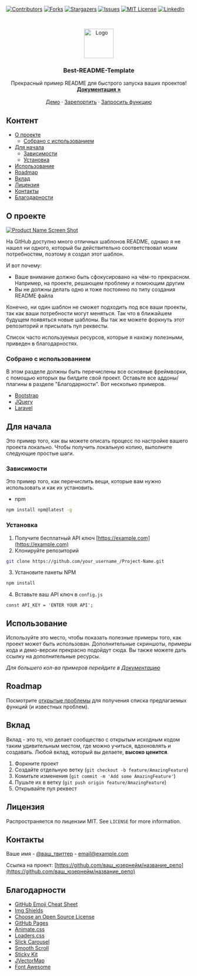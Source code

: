 <!--
*** Thanks for checking out this README Template. If you have a suggestion that would
*** make this better, please fork the repo and create a pull request or simply open
*** an issue with the tag "enhancement".
*** Thanks again! Now go create something AMAZING! :D
-->





<!-- PROJECT SHIELDS -->
<!--
*** I'm using markdown "reference style" links for readability.
*** Reference links are enclosed in brackets [ ] instead of parentheses ( ).
*** See the bottom of this document for the declaration of the reference variables
*** for contributors-url, forks-url, etc. This is an optional, concise syntax you may use.
*** https://www.markdownguide.org/basic-syntax/#reference-style-links
-->
[![Contributors][contributors-shield]][contributors-url]
[![Forks][forks-shield]][forks-url]
[![Stargazers][stars-shield]][stars-url]
[![Issues][issues-shield]][issues-url]
[![MIT License][license-shield]][license-url]
[![LinkedIn][linkedin-shield]][linkedin-url]



<!-- PROJECT LOGO -->
<br />
<p align="center">
  <a href="https://github.com/AuthFailed/Best-README-Template">
    <img src="images/logo.png" alt="Logo" width="80" height="80">
  </a>

  <h3 align="center">Best-README-Template</h3>

  <p align="center">
    Прекрасный пример README для быстрого запуска ваших проектов!
    <br />
    <a href="https://github.com/AuthFailed/Best-README-Template"><strong>Документация »</strong></a>
    <br />
    <br />
    <a href="https://github.com/AuthFailed/Best-README-Template">Демо</a>
    ·
    <a href="https://github.com/AuthFailed/Best-README-Template/issues">Зарепортить</a>
    ·
    <a href="https://github.com/AuthFailed/Best-README-Template/issues">Запросить функцию</a>
  </p>
</p>



<!-- КОНТЕНТ -->
## Контент

* [О проекте](#о-проекте)
  * [Собрано с использованием](#собрано-с-использованием)
* [Для начала](#для-начала)
  * [Зависимости](#зависимости)
  * [Установка](#установка)
* [Использование](#использование)
* [Roadmap](#roadmap)
* [Вклад](#вклад)
* [Лицензия](#лицензия)
* [Контакты](#контакты)
* [Благодарности](#благодарности)



<!-- О ПРОЕКТЕ -->
## О проекте

[![Product Name Screen Shot][product-screenshot]](https://example.com)

На GitHub доступно много отличных шаблонов README, однако я не нашел ни одного, который бы действительно соответствовал моим потребностям, поэтому я создал этот шаблон.

И вот почему:
* Ваше внимание должно быть сфокусировано на чём-то прекрасном. Например, на проекте, решающем проблему и помоющим другим
* Вы не должны делать одно и тоже постоянно по типу создания README файла

Конечно, ни один шаблон не сможет подходить под все ваши проекты, так как ваши потребности могут меняться. Так что в ближайшем будущем появяться новые шаблоны. Вы так же можете форкнуть этот репозиторий и присылать пул реквесты.

Список часто используемых ресурсов, которые я нахожу полезными, приведен в благодарностях.

### Собрано с использованием
В этом разделе должны быть перечислены все основные фреймворки, с помощью которых вы билдите свой проект. Оставьте все аддоны/плагины в разделе "Благодарности". Вот несколько примеров.
* [Bootstrap](https://getbootstrap.com)
* [JQuery](https://jquery.com)
* [Laravel](https://laravel.com)



<!-- ДЛЯ НАЧАЛА -->
## Для начала

Это пример того, как вы можете описать процесс по настройке вашего проекта локально.
Чтобы получить локальную копию, выполните следующие простые шаги.

### Зависимости

Это пример того, как перечислить вещи, которые вам нужно использовать и как их установить.
* npm
```sh
npm install npm@latest -g
```

### Установка

1. Получите бесплатный API ключ [https://example.com](https://example.com)
2. Клонируйте репозиторий
```sh
git clone https://github.com/your_username_/Project-Name.git
```
3. Установите пакеты NPM
```sh
npm install
```
4. Вставьте ваш API ключ в `config.js`
```JS
const API_KEY = 'ENTER YOUR API';
```



<!-- ИСПОЛЬЗОВАНИЕ -->
## Использование

Используйте это место, чтобы показать полезные примеры того, как проект может быть использован. Дополнительные скриншоты, примеры кода и демо-версии прекрасно подойдут сюда. Вы также можете дать ссылку на дополнительные ресурсы.

_Для большего кол-ва примеров перейдите в [Документацию](https://example.com)_



<!-- ROADMAP -->
## Roadmap

Посмотрите [открытые проблемы](https://github.com/AuthFailed/Best-README-Template/issues) для получения списка предлагаемых функций (и известных проблем).



<!-- ВКЛАД -->
## Вклад

Вклад - это то, что делает сообщество с открытым исходным кодом таким удивительным местом, где можно учиться, вдохновлять и создавать. Любой вклад, который вы делаете, **высоко ценится**.

1. Форкните проект
2. Создайте отдельную ветку (`git checkout -b feature/AmazingFeature`)
3. Комитьте изменения (`git commit -m 'Add some AmazingFeature'`)
4. Пушьте их в ветку (`git push origin feature/AmazingFeature`)
5. Открывайте пул реквест



<!-- ЛИЦЕНЗИЯ -->
## Лицензия

Распространяется по лицензии MIT. See `LICENSE` for more information.



<!-- КОНТАКТ -->
## Контакты

Ваше имя - [@ваш_твиттер](https://twitter.com/ваш_юзернейм) - email@example.com

Ссылка на проект: [https://github.com/ваш_юзернейм/название_репо](https://github.com/ваш_юзернейм/название_репо)



<!-- БЛАГОДАРНОСТИ -->
## Благодарности
* [GitHub Emoji Cheat Sheet](https://www.webpagefx.com/tools/emoji-cheat-sheet)
* [Img Shields](https://shields.io)
* [Choose an Open Source License](https://choosealicense.com)
* [GitHub Pages](https://pages.github.com)
* [Animate.css](https://daneden.github.io/animate.css)
* [Loaders.css](https://connoratherton.com/loaders)
* [Slick Carousel](https://kenwheeler.github.io/slick)
* [Smooth Scroll](https://github.com/cferdinandi/smooth-scroll)
* [Sticky Kit](http://leafo.net/sticky-kit)
* [JVectorMap](http://jvectormap.com)
* [Font Awesome](https://fontawesome.com)





<!-- MARKDOWN LINKS & IMAGES -->
<!-- https://www.markdownguide.org/basic-syntax/#reference-style-links -->
[contributors-shield]: https://img.shields.io/github/contributors/othneildrew/Best-README-Template.svg?style=flat-square
[contributors-url]: https://github.com/othneildrew/Best-README-Template/graphs/contributors
[forks-shield]: https://img.shields.io/github/forks/othneildrew/Best-README-Template.svg?style=flat-square
[forks-url]: https://github.com/othneildrew/Best-README-Template/network/members
[stars-shield]: https://img.shields.io/github/stars/othneildrew/Best-README-Template.svg?style=flat-square
[stars-url]: https://github.com/othneildrew/Best-README-Template/stargazers
[issues-shield]: https://img.shields.io/github/issues/othneildrew/Best-README-Template.svg?style=flat-square
[issues-url]: https://github.com/othneildrew/Best-README-Template/issues
[license-shield]: https://img.shields.io/github/license/othneildrew/Best-README-Template.svg?style=flat-square
[license-url]: https://github.com/othneildrew/Best-README-Template/blob/master/LICENSE.txt
[linkedin-shield]: https://img.shields.io/badge/-LinkedIn-black.svg?style=flat-square&logo=linkedin&colorB=555
[linkedin-url]: https://linkedin.com/in/othneildrew
[product-screenshot]: images/screenshot.png
